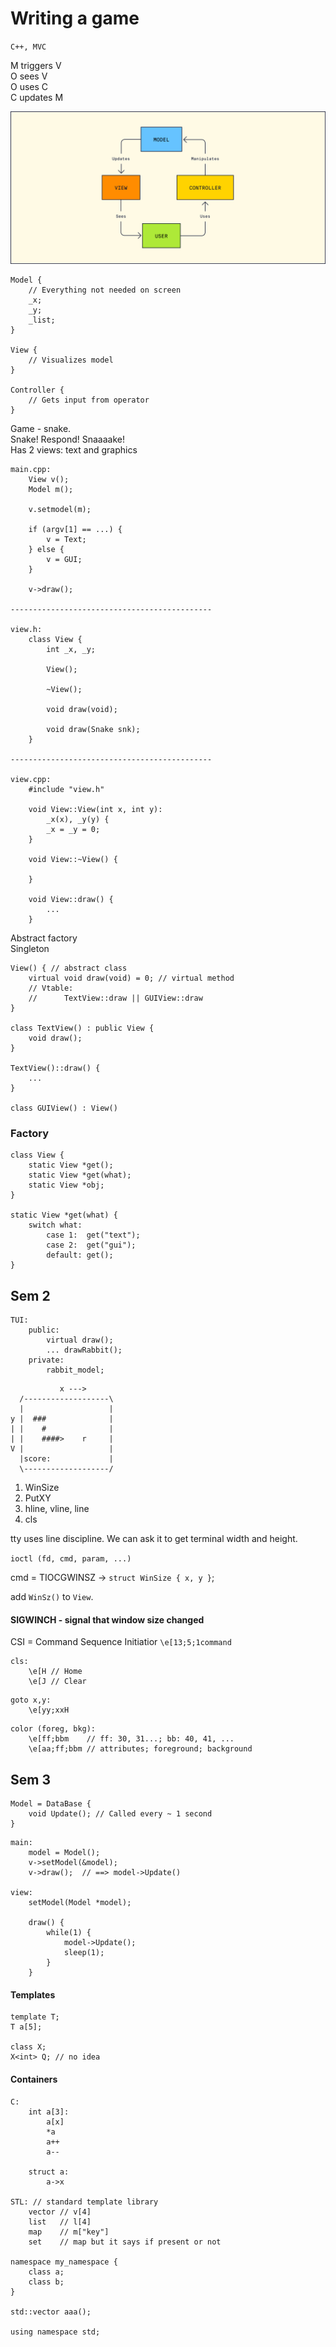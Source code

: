 # Writing a game

`C++, MVC`

M triggers V\
O sees V\
O uses C\
C updates M

<img src="https://raw.githubusercontent.com/Codecademy/articles/0b631b51723fbb3cc652ef5f009082aa71916e63/images/mvc_process.svg">

```
Model {
    // Everything not needed on screen
    _x;
    _y;
    _list;
}

View {
    // Visualizes model
}

Controller {
    // Gets input from operator
}
```

Game - snake.\
Snake! Respond! Snaaaake!\
Has 2 views: text and graphics

```
main.cpp:
    View v();
    Model m();
    
    v.setmodel(m);
    
    if (argv[1] == ...) {
        v = Text;
    } else {
        v = GUI;
    }

    v->draw();

---------------------------------------------

view.h:
    class View {
        int _x, _y;
        
        View();
        
        ~View();
        
        void draw(void);

        void draw(Snake snk);
    }

---------------------------------------------

view.cpp:
    #include "view.h"

    void View::View(int x, int y):
        _x(x), _y(y) {
        _x = _y = 0;
    }

    void View::~View() {

    }

    void View::draw() {
        ...
    }
```

Abstract factory\
Singleton

```
View() { // abstract class
    virtual void draw(void) = 0; // virtual method
    // Vtable:
    //      TextView::draw || GUIView::draw
}

class TextView() : public View {
    void draw();
}

TextView()::draw() {
    ...
}

class GUIView() : View()

```
### Factory

```
class View {
    static View *get();
    static View *get(what);
    static View *obj;
}

static View *get(what) {
    switch what:
        case 1:  get("text");
        case 2:  get("gui");
        default: get();
}

```
## Sem 2

```
TUI:
    public:
        virtual draw();
        ... drawRabbit();
    private:
        rabbit_model;
```

```
           x --->
  /-------------------\
  |                   |
y |  ###              |
| |    #              |
| |    ####>    r     |
V |                   |
  |score:             |
  \-------------------/
```

1) WinSize
2) PutXY
3) hline, vline, line
4) cls

tty uses line discipline. We can ask it to get terminal width and height.

`ioctl (fd, cmd, param, ...)`

cmd = TIOCGWINSZ -> `struct WinSize { x, y }`;

add `WinSz()` to `View`.

#### SIGWINCH - signal that window size changed

CSI = Command Sequence Initiatior
`\e[13;5;1command`

```
cls:
    \e[H // Home
    \e[J // Clear
```

```
goto x,y:
    \e[yy;xxH
```

```
color (foreg, bkg):
    \e[ff;bbm    // ff: 30, 31...; bb: 40, 41, ...
    \e[aa;ff;bbm // attributes; foreground; background
```
## Sem 3

```
Model = DataBase {
    void Update(); // Called every ~ 1 second
}
```

```
main:
    model = Model();
    v->setModel(&model);
    v->draw();  // ==> model->Update()

view:
    setModel(Model *model);
    
    draw() {
        while(1) {
            model->Update();
            sleep(1);
        }
    }
```

#### Templates

```
template T;
T a[5];

class X;
X<int> Q; // no idea
```
#### Containers
```
C:
    int a[3]:
        a[x]
        *a
        a++
        a--

    struct a:
        a->x

STL: // standard template library
    vector // v[4]
    list   // l[4]
    map    // m["key"]
    set    // map but it says if present or not

namespace my_namespace {
    class a;
    class b;
}

std::vector aaa();

using namespace std;
```
